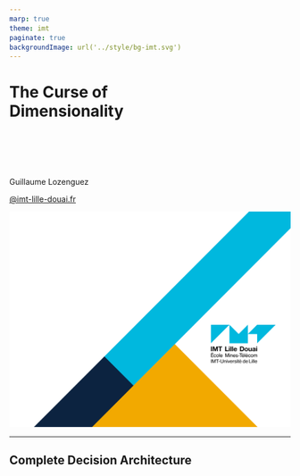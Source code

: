 ```yaml
---
marp: true
theme: imt
paginate: true
backgroundImage: url('../style/bg-imt.svg')
---
```


# The Curse of<br />Dimensionality

<br />
<br />
<br />
<br />

Guillaume Lozenguez

[@imt-lille-douai.fr](mailto:guillaume.lozenguez@imt-lille-douai.fr)

![bg](../style/bg-tittle.svg)

---

## Complete Decision Architecture

